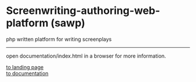 Screenwriting-authoring-web-platform (sawp)
====

php written platform for writing screenplays

------------------

open documentation/index.html in a browser for more information.

<a href="http://screenwriting-authoring-web-platform.github.io/sawp">to landing page</a><br />
<a href="http://screenwriting-authoring-web-platform.github.io/sawp/documentation/index.html">to documentation</a><br />